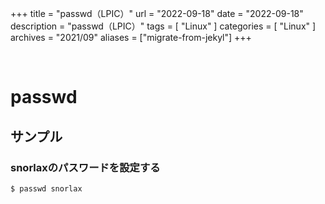 +++
title = "passwd（LPIC）"
url = "2022-09-18"
date = "2022-09-18"
description = "passwd（LPIC）"
tags = [
  "Linux"
]
categories = [
  "Linux"
]
archives = "2021/09"
aliases = ["migrate-from-jekyl"]
+++

<br>

# passwd


## サンプル

### snorlaxのパスワードを設定する

```
$ passwd snorlax
```

